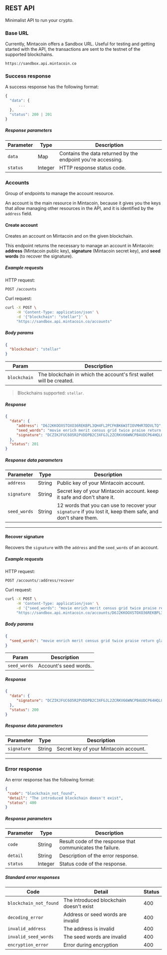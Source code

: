 
## REST API

Minimalist API to run your crypto.

### Base URL

Currently, Mintacoin offers a Sandbox URL. Useful for testing and getting started with the API, the transactions are sent to the testnet of the supported blockchains.

```
https://sandbox.api.mintacoin.co
```

### Success response

A success response has the following format:

```javascript
{
  "data": {
      ...
  },
  "status": 200 | 201
}
```

##### Response parameters

| Parameter | Type    | Description                                                  |
| --------- | ------- | ------------------------------------------------------------ |
| `data`    | Map     | Contains the data returned by the endpoint you're accessing. |
| `status`  | Integer | HTTP response status code.                                   |


### Accounts

Group of endpoints to manage the account resource.

An account is the main resource in Mintacoin, because it gives you the keys that allow managing other resources in the API, and it is identified by the `address` field.

#### **Create account**
    
Creates an account on Mintacoin and on the given blockchain.

This endpoint returns the necessary to manage an account in Mintacoin: **address** (Mintacoin public key), **signature** (Mintacoin secret key), and **seed words** (to recover the signature).

##### Example requests

HTTP request:

```http
POST /accounts
```

Curl request:

```bash
curl -X POST \
     -H 'Content-Type: application/json' \
     -d '{"blockchain": "stellar"}' \
     "https://sandbox.api.mintacoin.co/accounts"
```

##### Body params

```json
{
  "blockchain": "stellar"
}
```

| Param        | Description                                                         |
| ------------ | ------------------------------------------------------------------- |
| `blockchain` | The blockchain in which the account's first wallet will be created. |

> Blockchains supported: `stellar`.

##### Response

```json
{
  "data": {
     "address": "D6J2KKOOXSTOXO36REKBPL3QH4FL2PCFKBK6W3TIOVMHR7DDVLTQ",
     "seed_words": "movie enrich merit census grid twice praise return glass wagon yard faint",
     "signature": "DCZIKJFUC6O5R2PVDDPB2C3XFGJL2ZCRKV66WNCPB4UDCP64HQLQ"
  },
  "status": 201
}
```

##### Response data parameters

| Parameter    | Type   | Description                                                                                                 |
| ------------ | ------ | ----------------------------------------------------------------------------------------------------------- |
| `address`    | String | Public key of your Mintacoin account.                                                                       |
| `signature`  | String | Secret key of your Mintacoin account. keep it safe and don't share it.                                      |
| `seed_words` | String | 12 words that you can use to recover your `signature` if you lost it, keep them safe, and don't share them. |

---

#### **Recover signature**
    
Recovers the `signature` with the `address` and the `seed_words` of an account.

##### Example requests

HTTP request:

```http
POST /accounts/:address/recover
```

Curl request:

```bash
curl -X POST \
     -H 'Content-Type: application/json' \
     -d '{"seed_words": "movie enrich merit census grid twice praise return glass wagon yard faint"}' \
     "https://sandbox.api.mintacoin.co/accounts/D6J2KKOOXSTOXO36REKBPL3QH4FL2PCFKBK6W3TIOVMHR7DDVLTQ/recover"
```

##### Body params

```json
{
  "seed_words": "movie enrich merit census grid twice praise return glass wagon yard faint"
}
```

| Param        | Description           |
| ------------ | --------------------- |
| `seed_words` | Account's seed words. |

##### Response

```json
{
  "data": {
     "signature": "DCZIKJFUC6O5R2PVDDPB2C3XFGJL2ZCRKV66WNCPB4UDCP64HQLQ"
  },
  "status": 200
}
```

##### Response data parameters

| Parameter   | Type   | Description                           |
| ----------- | ------ | ------------------------------------- |
| `signature` | String | Secret key of your Mintacoin account. |

---
    
### Error response

An error response has the following format:

```json
{
 "code": "blockchain_not_found",
 "detail": "The introduced blockchain doesn't exist",
 "status": 400
}
```

##### Response parameters

| Parameter | Type    | Description                                                |
| --------- | ------- | ---------------------------------------------------------- |
| `code`    | String  | Result code of the response that communicates the failure. |
| `detail`  | String  | Description of the error response.                         |
| `status`  | Integer | Status code of the response.                               |

##### Standard error responses

| Code                   | Detail                                  | Status |
| ---------------------- | --------------------------------------- | ------ |
| `blockchain_not_found` | The introduced blockchain doesn't exist | 400    |
| `decoding_error`       | Address or seed words are invalid       | 400    |
| `invalid_address`      | The address is invalid                  | 400    |
| `invalid_seed_words`   | The seed words are invalid              | 400    |
| `encryption_error`     | Error during encryption                 | 400    |
